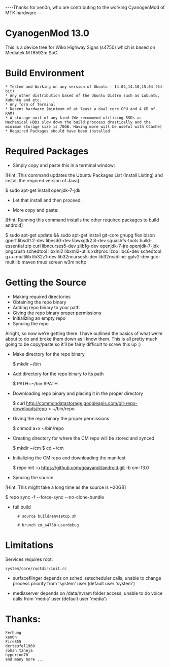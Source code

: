 ----Thanks for xen0n, who are contributing to the working CyanogenMod of MTK hardware.---
# CyanogenMod 13.0

This is a device tree for Wiko Highway Signs (s4750) which is based on Mediatek MT6592m SoC.

# Build Environment

    * Tested and Working on any version of Ubuntu - 14.04,14.10,15.04 (64-bit)
    * Any other distribution based of the Ubuntu Distro such as Lubuntu, Xubuntu and etc.
    * Any form of Terminal
    * Decent hardware (minimum of at least a dual core CPU and 4 GB of RAM)
    * A storage unit of any kind (We recommend utilizing SSDs as Mechanical HDDs slow down the build proccess drastically and the minimum storage size is 70GB. Having more will be useful with CCache)
    * Required Packages should have been installed

# Required Packages
* Simply copy and paste this in a terminal window:

[Hint: This command updates the Ubuntu Packages List (Install Listing) and install the required version of Java]

 $ sudo apt-get install openjdk-7-jdk

* Let that install and then proceed.

* More copy and paste:

[Hint: Running this command installs the other required packages to build android]

 $ sudo apt-get update && sudo apt-get install git-core gnupg flex bison gperf libsdl1.2-dev libesd0-dev libwxgtk2.8-dev squashfs-tools build-essential zip curl libncurses5-dev zlib1g-dev openjdk-7-jre openjdk-7-jdk pngcrush schedtool libxml2 libxml2-utils xsltproc lzop libc6-dev schedtool g++-multilib lib32z1-dev lib32ncurses5-dev lib32readline-gplv2-dev gcc-multilib maven tmux screen w3m ncftp

# Getting the Source

   * Making required directories
   * Obtaining the repo binary
   * Adding repo binary to your path
   * Giving the repo binary proper permissions
   * Initializing an empty repo
   * Syncing the repo

Alright, so now we’re getting there. I have outlined the basics of what we’re about to do and broke them down as I know them. This is all pretty much going to be copy/paste so it’ll be fairly difficult to screw this up :)

* Make directory for the repo binary

  $ mkdir ~/bin

* Add directory for the repo binary to its path

  $ PATH=~/bin:$PATH

* Downloading repo binary and placing it in the proper directory

  $ curl http://commondatastorage.googleapis.com/git-repo-downloads/repo > ~/bin/repo

* Giving the repo binary the proper permissions

  $ chmod a+x ~/bin/repo

* Creating directory for where the CM repo will be stored and synced

  $ mkdir ~/cm
  $ cd ~/cm

* Initializing the CM repo and downloading the manifest

  $  repo init -u https://github.com/goayandi/android.git -b cm-13.0

* Syncing the source

[Hint: This might take a long time as the source is ~20GB]

  $  repo sync -f --force-sync --no-clone-bundle

* full build
        
        # source build/envsetup.sh

        # brunch cm_s4750-userdebug

# Limitations

Services requires root:

`system/core/rootdir/init.rc`

  * surfaceflinger depends on sched_setscheduler calls, unable to change process priority from 'system' user (default user 'system')

  * mediaserver depends on /data/nvram folder access, unable to do voice calls from 'media' user (default user 'media')

# Thanks:
	Ferhung
	xen0n
	Fire855
	derteufel1960
	rohan taneja
	hyperion70
	and many more ...
